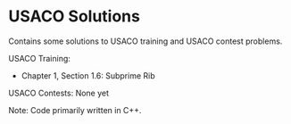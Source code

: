 # USACO Solutions

Contains some solutions to USACO training and USACO contest problems.

USACO Training:
- Chapter 1, Section 1.6: Subprime Rib

USACO Contests:
None yet

Note: Code primarily written in C++.